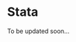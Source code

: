 # Stata

<!---Original Wiki does list this software but does not have information--->
To be updated soon...